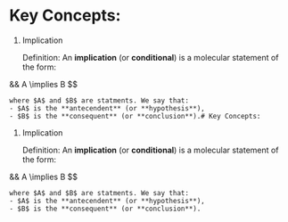 # Key Concepts:

1. Implication

    Definition: An **implication** (or **conditional**) is a molecular statement of the form:

&& A \implies B $$

    where $A$ and $B$ are statments. We say that: 
    - $A$ is the **antecendent** (or **hypothesis**),
    - $B$ is the **consequent** (or **conclusion**).# Key Concepts:

1. Implication

    Definition: An **implication** (or **conditional**) is a molecular statement of the form:

&& A \implies B $$

    where $A$ and $B$ are statments. We say that:
    - $A$ is the **antecendent** (or **hypothesis**),
    - $B$ is the **consequent** (or **conclusion**).
